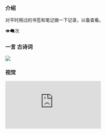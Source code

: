 ### 介绍

对平时用过的书签和笔记做一下记录，以备查看。

<span id="busuanzi_container_site_uv">
  👁️‍🗨️<span id="busuanzi_value_site_uv"></span>次
</span>

### 一言 古诗词

<div align=left><img src="https://v1.jinrishici.com/all.svg?font-size=20&spacing=4"/></div>

### 视觉

![随机图片](https://api.ixiaowai.cn/gqapi/gqapi.php ':size=83%')
